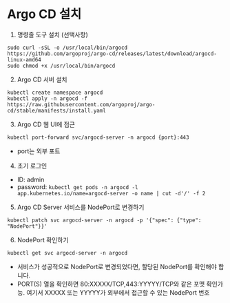 # Argo CD 설치

1. 명령줄 도구 설치 (선택사항)   

``` sudo curl -sSL -o /usr/local/bin/argocd https://github.com/argoproj/argo-cd/releases/latest/download/argocd-linux-amd64 ```   
``` sudo chmod +x /usr/local/bin/argocd ```   

2. Argo CD 서버 설치   

``` kubectl create namespace argocd ```   
``` kubectl apply -n argocd -f https://raw.githubusercontent.com/argoproj/argo-cd/stable/manifests/install.yaml ```   

3. Argo CD 웹 UI에 접근   

``` kubectl port-forward svc/argocd-server -n argocd {port}:443 ```   
   - port는 외부 포트

4. 초기 로그인   

  - ID: admin   
  - password: ``` kubectl get pods -n argocd -l app.kubernetes.io/name=argocd-server -o name | cut -d'/' -f 2 ```

5. Argo CD Server 서비스를 NodePort로 변경하기   

``` kubectl patch svc argocd-server -n argocd -p '{"spec": {"type": "NodePort"}}' ```

6. NodePort 확인하기   

``` kubectl get svc argocd-server -n argocd ```   
   - 서비스가 성공적으로 NodePort로 변경되었다면, 할당된 NodePort를 확인해야 합니다.  
   - PORT(S) 열을 확인하면 80:XXXXX/TCP,443:YYYYY/TCP와 같은 포맷 확인가능. 여기서 XXXXX 또는 YYYYY가 외부에서 접근할 수 있는 NodePort 번호
